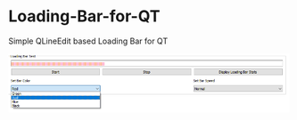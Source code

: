 # Loading-Bar-for-QT
Simple QLineEdit based Loading Bar for QT

![image](https://github.com/Maxfooo/Loading-Bar-for-QT/blob/master/LoadingBarPicForGitHub.png)
